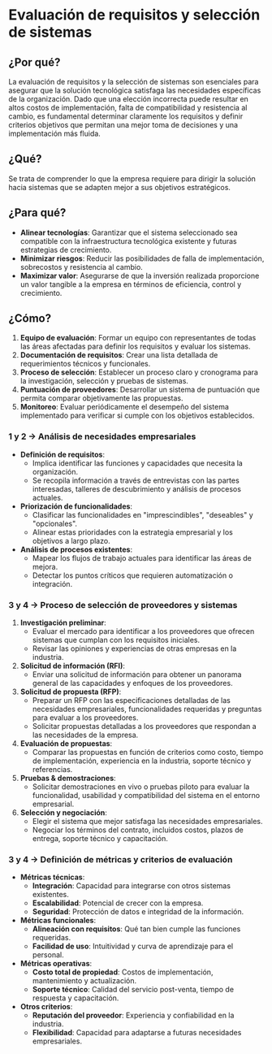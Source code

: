 # Evaluación de requisitos y selección de sistemas

## ¿Por qué?

La evaluación de requisitos y la selección de sistemas son esenciales para asegurar que la solución tecnológica satisfaga las necesidades específicas de la organización. Dado que una elección incorrecta puede resultar en altos costos de implementación, falta de compatibilidad y resistencia al cambio, es fundamental determinar claramente los requisitos y definir criterios objetivos que permitan una mejor toma de decisiones y una implementación más fluida.

## ¿Qué?

Se trata de comprender lo que la empresa requiere para dirigir la solución hacia sistemas que se adapten mejor a sus objetivos estratégicos.

## ¿Para qué?

- **Alinear tecnologías**: Garantizar que el sistema seleccionado sea compatible con la infraestructura tecnológica existente y futuras estrategias de crecimiento.
- **Minimizar riesgos**: Reducir las posibilidades de falla de implementación, sobrecostos y resistencia al cambio.
- **Maximizar valor**: Asegurarse de que la inversión realizada proporcione un valor tangible a la empresa en términos de eficiencia, control y crecimiento.

## ¿Cómo?

1. **Equipo de evaluación**: Formar un equipo con representantes de todas las áreas afectadas para definir los requisitos y evaluar los sistemas.
2. **Documentación de requisitos**: Crear una lista detallada de requerimientos técnicos y funcionales.
3. **Proceso de selección**: Establecer un proceso claro y cronograma para la investigación, selección y pruebas de sistemas.
4. **Puntuación de proveedores**: Desarrollar un sistema de puntuación que permita comparar objetivamente las propuestas.
5. **Monitoreo**: Evaluar periódicamente el desempeño del sistema implementado para verificar si cumple con los objetivos establecidos.

### 1 y 2 -> Análisis de necesidades empresariales

- **Definición de requisitos**:  
  - Implica identificar las funciones y capacidades que necesita la organización.
  - Se recopila información a través de entrevistas con las partes interesadas, talleres de descubrimiento y análisis de procesos actuales.
- **Priorización de funcionalidades**:  
  - Clasificar las funcionalidades en "imprescindibles", "deseables" y "opcionales".
  - Alinear estas prioridades con la estrategia empresarial y los objetivos a largo plazo.
- **Análisis de procesos existentes**:  
  - Mapear los flujos de trabajo actuales para identificar las áreas de mejora.
  - Detectar los puntos críticos que requieren automatización o integración.

### 3 y 4 -> Proceso de selección de proveedores y sistemas

1. **Investigación preliminar**:  
   - Evaluar el mercado para identificar a los proveedores que ofrecen sistemas que cumplan con los requisitos iniciales.
   - Revisar las opiniones y experiencias de otras empresas en la industria.
2. **Solicitud de información (RFI)**:  
   - Enviar una solicitud de información para obtener un panorama general de las capacidades y enfoques de los proveedores.
3. **Solicitud de propuesta (RFP)**:  
   - Preparar un RFP con las especificaciones detalladas de las necesidades empresariales, funcionalidades requeridas y preguntas para evaluar a los proveedores.
   - Solicitar propuestas detalladas a los proveedores que respondan a las necesidades de la empresa.
4. **Evaluación de propuestas**:  
   - Comparar las propuestas en función de criterios como costo, tiempo de implementación, experiencia en la industria, soporte técnico y referencias.
5. **Pruebas & demostraciones**:  
   - Solicitar demostraciones en vivo o pruebas piloto para evaluar la funcionalidad, usabilidad y compatibilidad del sistema en el entorno empresarial.
6. **Selección y negociación**:  
   - Elegir el sistema que mejor satisfaga las necesidades empresariales.
   - Negociar los términos del contrato, incluidos costos, plazos de entrega, soporte técnico y capacitación.

### 3 y 4 -> Definición de métricas y criterios de evaluación

- **Métricas técnicas**:
  - **Integración**: Capacidad para integrarse con otros sistemas existentes.
  - **Escalabilidad**: Potencial de crecer con la empresa.
  - **Seguridad**: Protección de datos e integridad de la información.
- **Métricas funcionales**:
  - **Alineación con requisitos**: Qué tan bien cumple las funciones requeridas.
  - **Facilidad de uso**: Intuitividad y curva de aprendizaje para el personal.
- **Métricas operativas**:
  - **Costo total de propiedad**: Costos de implementación, mantenimiento y actualización.
  - **Soporte técnico**: Calidad del servicio post-venta, tiempo de respuesta y capacitación.
- **Otros criterios**:
  - **Reputación del proveedor**: Experiencia y confiabilidad en la industria.
  - **Flexibilidad**: Capacidad para adaptarse a futuras necesidades empresariales.